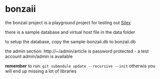 # bonzaii

the bonzaii project is a playground project for testing out [Silex](http://silex-project.org/)

there is a sample database and virtual host file in the data folder

to setup the database, copy the sample-bonzaii.db to bonzaii.db

the admin section: http://~/admin/article is password protected - a test account admin/admin is available

__remember__ to run: `git submodule update --recursive --init` otherwis you will end up missing a lot of libraries

